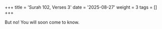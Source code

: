+++
title = 'Surah 102, Verses 3'
date = '2025-08-27'
weight = 3
tags = []
+++

But no! You will soon come to know.